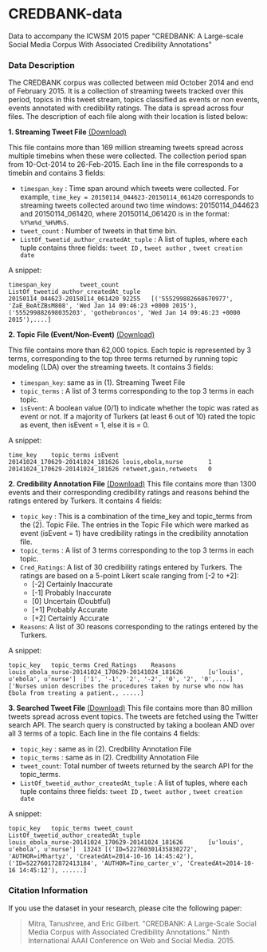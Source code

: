 # CREDBANK-data
Data to accompany the ICWSM 2015 paper "CREDBANK: A Large-scale Social Media Corpus With Associated Credibility Annotations"

### Data Description

The CREDBANK corpus was collected between mid October 2014 and end of February 2015.
It is a collection of streaming tweets tracked over this period, topics in this tweet stream, topics classified as events or non events, events annotated with credibility ratings. The data is spread across four files. The description of each file along with their location is listed below:

**1. Streaming Tweet File** [(Download)](https://s3-us-west-2.amazonaws.com/credbank/stream_tweets_byTimestamp.data)

This file contains more than 169 million streaming tweets spread across multiple timebins when these were collected. The collection period span from  10-Oct-2014 to 26-Feb-2015. Each line in the file corresponds to a timebin and contains 3 fields:

* ```timespan_key``` : Time span around which tweets were collected. For example, ```time_key = 20150114_044623-20150114_061420``` corresponds to streaming tweets collected around two time windows: 20150114_044623 and 20150114_061420, where
20150114_061420 is in the format: ```%Y%m%d_%H%M%S```. 
* ```tweet_count``` : Number of tweets in that time bin.
* ```ListOf_tweetid_author_createdAt_tuple``` : A list of tuples, where each tuple contains three fields: ```tweet ID``` , ```tweet author``` , ```tweet creation date```  

A snippet:
```
timespan_key		tweet_count		ListOf_tweetid_author_createdAt_tuple 
20150114_044623-20150114_061420	92255	[('555299882668670977', 'ZaE_BeAtZBsM808', 'Wed Jan 14 09:46:23 +0000 2015'), ('555299882698035203', 'gothebroncos', 'Wed Jan 14 09:46:23 +0000 2015'),....]
```

**2. Topic File (Event/Non-Event)** [(Download)](https://s3-us-west-2.amazonaws.com/credbank/eventNonEvent_annotations.data)

This file contains more than 62,000 topics. Each topic is represented by 3 terms, corresponding to the top three terms returned by running topic modeling (LDA) over the streaming tweets. It contains 3 fields:

* ```timespan_key```: same as in (1). Streaming Tweet File
* ```topic_terms``` : A list of 3 terms corresponding to the top 3 terms in each topic.
* ```isEvent```: A boolean value (0/1) to indicate whether the topic was rated as event or not. If a majority of Turkers (at least 6 out of 10) rated the topic as event, then isEvent = 1, else it is = 0.

A snippet:

```
time_key	topic_terms	isEvent
20141024_170629-20141024_181626 louis,ebola,nurse       1
20141024_170629-20141024_181626 retweet,gain,retweets   0
```


**2. Credibility Annotation File** [(Download)](https://s3-us-west-2.amazonaws.com/credbank/cred_event_TurkRatings.data)
This file contains more than 1300 events and their corresponding credibility ratings and reasons behind the ratings entered by Turkers. It contains 4 fields:

* ```topic_key``` : This is a combination of the time_key and topic_terms from the (2). Topic File. The entries in the Topic File which were marked as event (isEvent = 1) have credibility ratings in the credibility annotation file.
* ```topic_terms``` : A list of 3 terms corresponding to the top 3 terms in each topic.
* ```Cred_Ratings```: A list of 30 credibility ratings entered by Turkers. The ratings are based on a 5-point Likert scale ranging from [-2 to +2]:
    - [-2] Certainly Inaccurate
    - [-1] Probably Inaccurate
    -  [0] Uncertain (Doubtful)
    - [+1] Probably Accurate
    - [+2] Certainly Accurate
* ```Reasons```: A list of 30 reasons corresponding to the ratings entered by the Turkers.

A snippet:

```
topic_key	topic_terms	Cred_Ratings	Reasons
louis_ebola_nurse-20141024_170629-20141024_181626       [u'louis', u'ebola', u'nurse']  ['1', '-1', '2', '-2', '0', '2', '0',....]    ['Nurses union describes the procedures taken by nurse who now has Ebola from treating a patient., .....]
```

**3. Searched Tweet File** [(Download)](https://s3-us-west-2.amazonaws.com/credbank/cred_event_SearchTweets.data)
This file contains more than 80 million tweets spread across event topics. The tweets are fetched using the Twitter search API. The search query is constructed by taking a boolean AND over all 3 terms of a topic. Each line in the file contains 4 fields:

* ```topic_key``` : same as in (2). Credbility Annotation File
* ```topic_terms``` : same as in (2). Credbility Annotation File
* ```tweet_count```: Total number of tweets returned by the search API for the topic_terms.
* ```ListOf_tweetid_author_createdAt_tuple``` : A list of tuples, where each tuple contains three fields: ```tweet ID``` , ```tweet author``` , ```tweet creation date```  

A snippet:
```
topic_key	topic_terms	tweet_count	ListOf_tweetid_author_createdAt_tuple
louis_ebola_nurse-20141024_170629-20141024_181626       [u'louis', u'ebola', u'nurse']  13243 [('ID=522760301435830272', 'AUTHOR=iMhartyz', 'CreatedAt=2014-10-16 14:45:42'), ('ID=522760172872413184', 'AUTHOR=Tino_carter_v', 'CreatedAt=2014-10-16 14:45:12'), ......] 
```


### Citation Information
If you use the dataset in your research, please cite the following paper:
> Mitra, Tanushree, and Eric Gilbert. "CREDBANK: A Large-Scale Social Media Corpus with Associated Credibility Annotations." Ninth International AAAI Conference on Web and Social Media. 2015.
